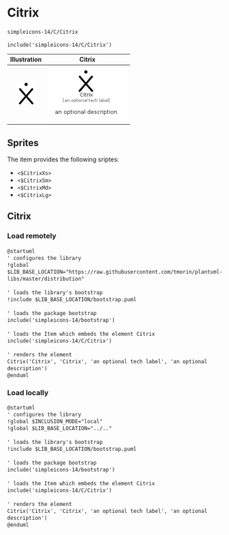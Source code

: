 # Citrix


```text
simpleicons-14/C/Citrix
```

```text
include('simpleicons-14/C/Citrix')
```



| Illustration | Citrix |
| :---: | :---: |
| ![illustration for Illustration](../../simpleicons-14/C/Citrix.png) | ![illustration for Citrix](../../simpleicons-14/C/Citrix.Local.png) |



## Sprites
The item provides the following sriptes:

- `<$CitrixXs>`
- `<$CitrixSm>`
- `<$CitrixMd>`
- `<$CitrixLg>`





## Citrix

### Load remotely
```plantuml
@startuml
' configures the library
!global $LIB_BASE_LOCATION="https://raw.githubusercontent.com/tmorin/plantuml-libs/master/distribution"

' loads the library's bootstrap
!include $LIB_BASE_LOCATION/bootstrap.puml

' loads the package bootstrap
include('simpleicons-14/bootstrap')

' loads the Item which embeds the element Citrix
include('simpleicons-14/C/Citrix')

' renders the element
Citrix('Citrix', 'Citrix', 'an optional tech label', 'an optional description')
@enduml
```

### Load locally
```plantuml
@startuml
' configures the library
!global $INCLUSION_MODE="local"
!global $LIB_BASE_LOCATION="../.."

' loads the library's bootstrap
!include $LIB_BASE_LOCATION/bootstrap.puml

' loads the package bootstrap
include('simpleicons-14/bootstrap')

' loads the Item which embeds the element Citrix
include('simpleicons-14/C/Citrix')

' renders the element
Citrix('Citrix', 'Citrix', 'an optional tech label', 'an optional description')
@enduml
```

